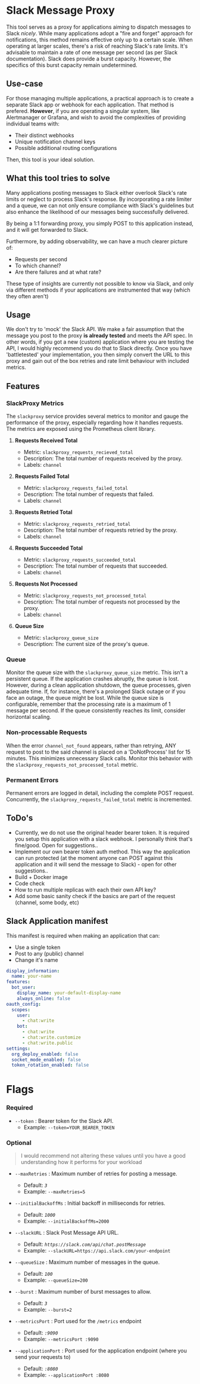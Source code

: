 # Slack Message Proxy

This tool serves as a proxy for applications aiming to dispatch messages to Slack *nicely*. While many applications adopt a "fire and forget" approach for notifications, this method remains effective only up to a certain scale. When operating at larger scales, there's a risk of reaching Slack's rate limits. It's advisable to maintain a rate of one message per second (as per Slack documentation). Slack does provide a burst capacity. However, the specifics of this burst capacity remain undetermined.

## Use-case

For those managing multiple applications, a practical approach is to create a separate Slack app or webhook for each application. That method is prefered. **However**, if you are operating a singular system, like Alertmanager or Grafana, and wish to avoid the complexities of providing individual teams with:

- Their distinct webhooks
- Unique notification channel keys
- Possible additional routing configurations

Then, this tool is your ideal solution.

## What this tool tries to solve

Many applications posting messages to Slack either overlook Slack's rate limits or neglect to process Slack's response. By incorporating a rate limiter and a queue, we can not only ensure compliance with Slack's guidelines but also enhance the likelihood of our messages being successfully delivered.

By being a 1:1 forwarding proxy, you simply POST to this application instead, and it will get forwarded to Slack.

Furthermore, by adding observability, we can have a much clearer picture of:
- Requests per second
- To which channel?
- Are there failures and at what rate?

These type of insights are currently not possible to know via Slack, and only via different methods if your applications are instrumented that way (which they often aren't)

## Usage

We don't try to 'mock' the Slack API. We make a fair assumption that the message you post to the proxy **is already tested** and meets the API spec. In other words, if you got a new (custom) application where you are testing the API, I would highly recommend you do that to Slack directly. Once you have 'battletested' your implementation, you then simply convert the URL to this proxy and gain out of the box retries and rate limit behaviour with included metrics.


## Features

### SlackProxy Metrics

The `slackproxy` service provides several metrics to monitor and gauge the performance of the proxy, especially regarding how it handles requests. The metrics are exposed using the Prometheus client library.

1. **Requests Received Total**
   - Metric: `slackproxy_requests_recieved_total`
   - Description: The total number of requests received by the proxy.
   - Labels: `channel`

2. **Requests Failed Total**
   - Metric: `slackproxy_requests_failed_total`
   - Description: The total number of requests that failed.
   - Labels: `channel`

3. **Requests Retried Total**
   - Metric: `slackproxy_requests_retried_total`
   - Description: The total number of requests retried by the proxy.
   - Labels: `channel`

4. **Requests Succeeded Total**
   - Metric: `slackproxy_requests_succeeded_total`
   - Description: The total number of requests that succeeded.
   - Labels: `channel`

5. **Requests Not Processed**
   - Metric: `slackproxy_requests_not_processed_total`
   - Description: The total number of requests not processed by the proxy.
   - Labels: `channel`

6. **Queue Size**
   - Metric: `slackproxy_queue_size`
   - Description: The current size of the proxy's queue.


### Queue

Monitor the queue size with the `slackproxy_queue_size` metric. This isn't a persistent queue. If the application crashes abruptly, the queue is lost. However, during a clean application shutdown, the queue processes, given adequate time. If, for instance, there's a prolonged Slack outage or if you face an outage, the queue might be lost. While the queue size is configurable, remember that the processing rate is a maximum of 1 message per second. If the queue consistently reaches its limit, consider horizontal scaling.

### Non-processable Requests

When the error `channel_not_found` appears, rather than retrying, ANY request to post to the said channel is placed on a 'DoNotProcess' list for 15 minutes. This minimizes unnecessary Slack calls. Monitor this behavior with the `slackproxy_requests_not_processed_total` metric.

### Permanent Errors

Permanent errors are logged in detail, including the complete POST request. Concurrently, the `slackproxy_requests_failed_total` metric is incremented.

## ToDo's

- Currently, we do not use the original header bearer token. It is required you setup this application with a slack webhook. I personally think that's fine/good. Open for suggestions..
- Implement our own bearer token auth method. This way the application can run protected (at the moment anyone can POST against this application and it will send the message to Slack) - open for other suggestions..
- Build + Docker image
- Code check
- How to run multiple replicas with each their own API key?
- Add some basic sanity check if the basics are part of the request (channel, some body, etc)


## Slack Application manifest

This manifest is required when making an application that can:
- Use a single token
- Post to any (public) channel
- Change it's name

```yaml
display_information:
  name: your-name
features:
  bot_user:
    display_name: your-default-display-name
    always_online: false
oauth_config:
  scopes:
    user:
      - chat:write
    bot:
      - chat:write
      - chat:write.customize
      - chat:write.public
settings:
  org_deploy_enabled: false
  socket_mode_enabled: false
  token_rotation_enabled: false

```

# Flags

### Required

- `--token` : Bearer token for the Slack API. 
   - Example: `--token=YOUR_BEARER_TOKEN`

 ### Optional

> I would recommend not altering these values until you have a good understanding how it performs for your workload

- `--maxRetries` : Maximum number of retries for posting a message.
   - Default: *`3`*
   - Example: `--maxRetries=5`

- `--initialBackoffMs` : Initial backoff in milliseconds for retries.
   - Default: *`1000`*
   - Example: `--initialBackoffMs=2000`

- `--slackURL` : Slack Post Message API URL.
   - Default: *`https://slack.com/api/chat.postMessage`*
   - Example: `--slackURL=https://api.slack.com/your-endpoint`

- `--queueSize` : Maximum number of messages in the queue.
   - Default: *`100`*
   - Example: `--queueSize=200`

- `--burst` : Maximum number of burst messages to allow.
   - Default: *`3`*
   - Example: `--burst=2`

- `--metricsPort` : Port used for the `/metrics` endpoint
    - Default: *`:9090`*
    - Example: `--metricsPort :9090`

- `--applicationPort` : Port used for the application endpoint (where you send your requests to)
    - Default: *`:8080`*
    - Example: `--applicationPort :8080`    